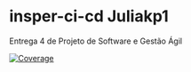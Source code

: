 # insper-ci-cd Juliakp1

Entrega 4 de Projeto de Software e Gestão Ágil

[![Coverage](.github/badges/jacoco.svg)](https://github.com/Juliakp1/insper-ci-cd/actions/workflows/build.yml)
